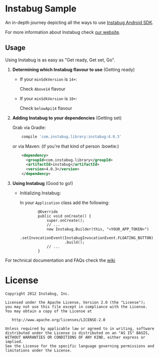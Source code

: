 Instabug Sample
========

An in-depth journey depicting all the ways to use [Instabug Android SDK][1].

For more information about Instabug check [our website][2].

Usage
--------
Using Instabug is as easy as "Get ready, Get set, Go".

1. <b>Determining which Instabug flavour to use</b> (Getting ready)
    * If your `minSdkVersion` is `14+`:
    
        Check `Above14` flavour
    
    * If your `minSdkVersion` is `10+`:

        Check `belowApi14` flavour

1. <b>Adding Instabug to your dependencies</b> (Getting set)

    Grab via Gradle:
    ```groovy
        compile 'com.instabug.library:instabug:4.0.3'
    ```

    or via Maven: (if you're that kind of person :bowtie:)

    ```xml
        <dependency>
          <groupId>com.instabug.library</groupId>
          <artifactId>instabug</artifactId>
          <version>4.0.3</version>
        </dependency>
    ```

1. <b>Using Instabug</b> (Good to go!)

    * Initializing Instabug:

        In your `Application` class add the following:
        ```
                @Override
                public void onCreate() {
                    super.onCreate();
                    // ...
                    new Instabug.Builder(this, "<YOUR_APP_TOKEN>")
                            .setInvocationEvent(InstabugInvocationEvent.FLOATING_BUTTON)
                            .build();
                    // ...
                }
        ```

For technical documentation and FAQs check the [wiki][wiki]

License
=======

    Copyright 2012 Instabug, Inc.

    Licensed under the Apache License, Version 2.0 (the "License");
    you may not use this file except in compliance with the License.
    You may obtain a copy of the License at

       http://www.apache.org/licenses/LICENSE-2.0

    Unless required by applicable law or agreed to in writing, software
    distributed under the License is distributed on an "AS IS" BASIS,
    WITHOUT WARRANTIES OR CONDITIONS OF ANY KIND, either express or implied.
    See the License for the specific language governing permissions and
    limitations under the License.


 [1]: https://instabug.com/sdk-integration#android
 [2]: https://instabug.com/
 [wiki]: https://github.com/Instabug/android-sample/wiki

